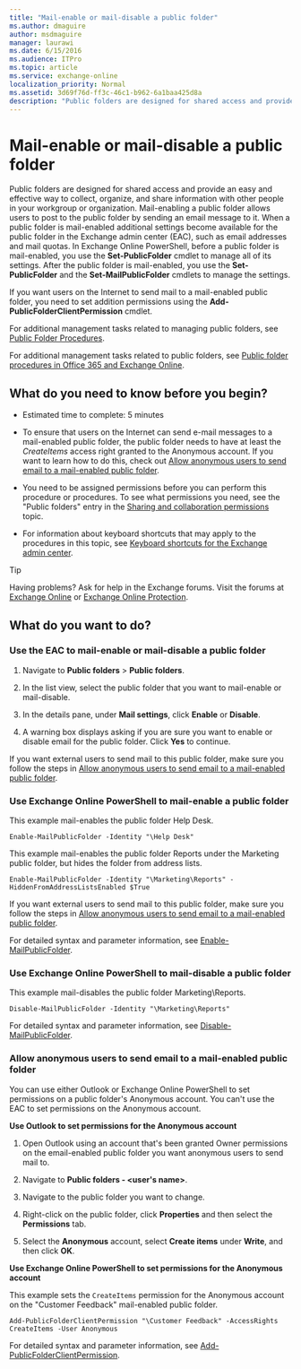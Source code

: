 ```yaml
---
title: "Mail-enable or mail-disable a public folder"
ms.author: dmaguire
author: msdmaguire
manager: laurawi
ms.date: 6/15/2016
ms.audience: ITPro
ms.topic: article
ms.service: exchange-online
localization_priority: Normal
ms.assetid: 3d69f76d-ff3c-46c1-b962-6a1baa425d8a
description: "Public folders are designed for shared access and provide an easy and effective way to collect, organize, and share information with other people in your workgroup or organization. Mail-enabling a public folder allows users to post to the public folder by sending an email message to it. When a public folder is mail-enabled additional settings become available for the public folder in the Exchange admin center (EAC), such as email addresses and mail quotas. In Exchange Online PowerShell, before a public folder is mail-enabled, you use the Set-PublicFolder cmdlet to manage all of its settings. After the public folder is mail-enabled, you use the Set-PublicFolder and the Set-MailPublicFolder cmdlets to manage the settings."
---
```


# Mail-enable or mail-disable a public folder

Public folders are designed for shared access and provide an easy and effective way to collect, organize, and share information with other people in your workgroup or organization. Mail-enabling a public folder allows users to post to the public folder by sending an email message to it. When a public folder is mail-enabled additional settings become available for the public folder in the Exchange admin center (EAC), such as email addresses and mail quotas. In Exchange Online PowerShell, before a public folder is mail-enabled, you use the **Set-PublicFolder** cmdlet to manage all of its settings. After the public folder is mail-enabled, you use the **Set-PublicFolder** and the **Set-MailPublicFolder** cmdlets to manage the settings. 
  
If you want users on the Internet to send mail to a mail-enabled public folder, you need to set addition permissions using the **Add-PublicFolderClientPermission** cmdlet. 
  
For additional management tasks related to managing public folders, see [Public Folder Procedures](https://technet.microsoft.com/library/afa54c8e-f3ab-4f5f-85ad-fb2a905ecfa9.aspx).
  
For additional management tasks related to public folders, see [Public folder procedures in Office 365 and Exchange Online](public-folder-procedures.md).
  
## What do you need to know before you begin?

- Estimated time to complete: 5 minutes
    
- To ensure that users on the Internet can send e-mail messages to a mail-enabled public folder, the public folder needs to have at least the  _CreateItems_ access right granted to the Anonymous account. If you want to learn how to do this, check out [Allow anonymous users to send email to a mail-enabled public folder](#CreateItems.md).
    
- You need to be assigned permissions before you can perform this procedure or procedures. To see what permissions you need, see the "Public folders" entry in the [Sharing and collaboration permissions](https://technet.microsoft.com/library/b7fa4b7c-1266-45bd-a14b-f66be0459cc5.aspx) topic. 
    
- For information about keyboard shortcuts that may apply to the procedures in this topic, see [Keyboard shortcuts for the Exchange admin center](../../accessibility/keyboard-shortcuts-in-admin-center.md).
    
> [!TIP]
> Having problems? Ask for help in the Exchange forums. Visit the forums at [Exchange Online](https://go.microsoft.com/fwlink/p/?linkId=267542) or [Exchange Online Protection](https://go.microsoft.com/fwlink/p/?linkId=285351). 
  
## What do you want to do?

### Use the EAC to mail-enable or mail-disable a public folder

1. Navigate to **Public folders** \> **Public folders**.
    
2. In the list view, select the public folder that you want to mail-enable or mail-disable.
    
3. In the details pane, under **Mail settings**, click **Enable** or **Disable**.
    
4. A warning box displays asking if you are sure you want to enable or disable email for the public folder. Click **Yes** to continue. 
    
If you want external users to send mail to this public folder, make sure you follow the steps in [Allow anonymous users to send email to a mail-enabled public folder](#CreateItems.md).
  
### Use Exchange Online PowerShell to mail-enable a public folder

This example mail-enables the public folder Help Desk.
  
```
Enable-MailPublicFolder -Identity "\Help Desk"
```

This example mail-enables the public folder Reports under the Marketing public folder, but hides the folder from address lists.
  
```
Enable-MailPublicFolder -Identity "\Marketing\Reports" -HiddenFromAddressListsEnabled $True
```

If you want external users to send mail to this public folder, make sure you follow the steps in [Allow anonymous users to send email to a mail-enabled public folder](#CreateItems.md).
  
For detailed syntax and parameter information, see [Enable-MailPublicFolder](https://technet.microsoft.com/library/6fc7ba9a-62a8-4f41-811f-608363aa1397.aspx).
  
### Use Exchange Online PowerShell to mail-disable a public folder

This example mail-disables the public folder Marketing\Reports.
  
```
Disable-MailPublicFolder -Identity "\Marketing\Reports"
```

For detailed syntax and parameter information, see [Disable-MailPublicFolder](https://technet.microsoft.com/library/92d6c890-a96a-469a-b864-99d9656b12e0.aspx).
  
### Allow anonymous users to send email to a mail-enabled public folder
<a name="CreateItems"> </a>

You can use either Outlook or Exchange Online PowerShell to set permissions on a public folder's Anonymous account. You can't use the EAC to set permissions on the Anonymous account.
  
 **Use Outlook to set permissions for the Anonymous account**
  
1. Open Outlook using an account that's been granted Owner permissions on the email-enabled public folder you want anonymous users to send mail to.
    
2. Navigate to **Public folders - \<user's name\>**.
    
3. Navigate to the public folder you want to change.
    
4. Right-click on the public folder, click **Properties** and then select the **Permissions** tab. 
    
5. Select the **Anonymous** account, select **Create items** under **Write**, and then click **OK**.
    
 **Use Exchange Online PowerShell to set permissions for the Anonymous account**
  
This example sets the `CreateItems` permission for the Anonymous account on the "Customer Feedback" mail-enabled public folder. 
  
```
Add-PublicFolderClientPermission "\Customer Feedback" -AccessRights CreateItems -User Anonymous

```

For detailed syntax and parameter information, see [Add-PublicFolderClientPermission](https://technet.microsoft.com/library/d68ad7a9-daa0-4e6d-b819-5cca891c8fd9.aspx).
  

